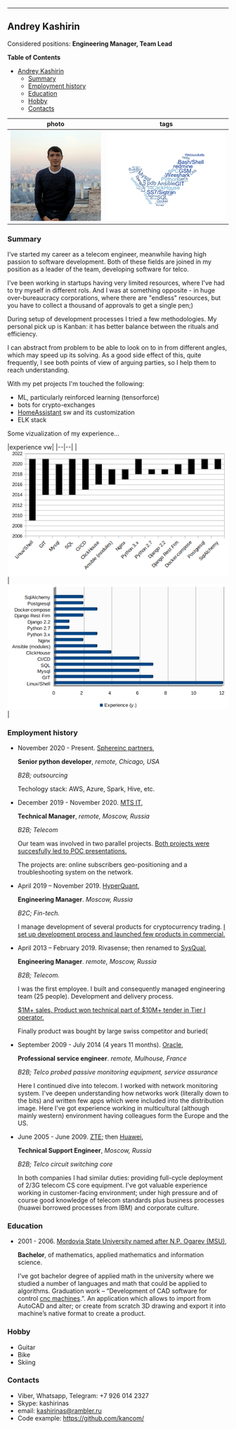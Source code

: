 -----------------------------------------------------------

## Andrey Kashirin

Considered positions: **Engineering Manager, Team Lead**

<!-- markdown-toc start - Don't edit this section. Run M-x markdown-toc-refresh-toc -->
**Table of Contents**

- [Andrey Kashirin](#andrey-kashirin)
    - [Summary](#summary)
    - [Employment history](#employment-history)
    - [Education](#education)
    - [Hobby](#hobby)
    - [Contacts](#contacts)

<!-- markdown-toc end -->

  
|photo|tags|
|--|--|
|![photo](/photo.jpg)|![technologies tags](/tags.png)|

### Summary

I’ve started my career as a telecom engineer, meanwhile having high
passion to software development. Both of these fields are joined in my
position as a leader of the team, developing software for telco.

I’ve been working in startups having very limited resources, where I've 
had to try myself in different rols.
And I was at something opposite - in huge over-bureaucracy corporations, 
where there are "endless" resources, but you have to collect a thousand of
approvals to get a single pen;)

During setup of development processes I tried a few methodologies. 
My personal pick up is Kanban: it has better balance between the rituals and efficiency.

I can abstract from problem to be able to look on to in from different
angles, which may speed up its solving. As a good side effect of this,
quite frequently, I see both points of view of arguing parties, so I
help them to reach understanding.

With my pet projects I'm touched the following:

  * ML, particularly reinforced learning (tensorforce)
  * bots for crypto-exchanges
  * [HomeAssistant](https://www.home-assistant.io/) sw and its customization
  * ELK stack

Some vizualization of my experience...

|experience vw|
|--|--|
|![experience vw1](/experience.png)|![experience vw2](/experience2.png)|


### Employment history

-   November 2020 - Present. [Sphereinc partners](https://www.sphereinc.com), 

    **Senior python developer**, *remote, Chicago, USA*

    *B2B; outsourcing*
    
    Techology stack: AWS, Azure, Spark, Hive, etc.

-   December 2019 - November 2020. [MTS IT](https://mts.ru), 

    **Technical Manager**, *remote, Moscow, Russia*

    *B2B; Telecom*

    Our team was involved in two parallel projects. <ins>Both projects were succesfully led to POC presentations.</ins>

    The projects are: online subscribers geo-positioning and a troubleshooting system on the network.

-   April 2019 – November 2019. [HyperQuant](https://hyperquant.net), 

    **Engineering Manager**. *Moscow, Russia*

    *B2C; Fin-tech.*

    I manage development of several products for cryptocurrency trading. <ins>I set up development process and launched few products in commercial.</ins>

-   April 2013 – February 2019. Rivasense; then renamed to [SysQual](http://sysqual.net/), 

    **Engineering Manager**. *remote, Moscow, Russia*

    *B2B; Telecom.*

    I was the first employee. I built and consequently managed engineering team (25 people). Development and delivery process.

    <ins>$1M+ sales. Product won technical part of $10M+ tender in Tier I operator.</ins>

    Finally product was bought by large swiss competitor and buried(

-   September 2009 - July 2014 (4 years 11 months). [Oracle](https://www.oracle.com/industries/communications/solutions.html),

    **Professional service engineer**. *remote, Mulhouse, France*

    *B2B; Telco probed passive monitoring equipment, service assurance*

    Here I continued dive into telecom. I worked with network monitoring system. I've deepen understanding how networks work (literally down to the bits) and written few apps which were included into the distribution image. 
    Here I've got experience working in multicultural (although mainly western) environment having colleagues form the Europe and the US.

-   June 2005 - June 2009. [ZTE](https://www.zte.com.cn/global/); then [Huawei](https://www.huawei.com/), 

    **Technical Support Engineer**, *Moscow, Russia*

    *B2B; Telco circuit switching core*

    In both companies I had similar duties: providing full-cycle deployment of 2/3G telecom CS core equipment. I've got valuable experience working in customer-facing environment; under high pressure and of course good knowledge of telecom standards plus business processes (huawei borrowed processes from IBM) and corporate culture.

### Education

-   2001 - 2006. [Mordovia State University named after N.P. Ogarev (MSU)](https://www.mrsu.ru/en/), 

    **Bachelor**, of mathematics, applied mathematics and information science.

    I've got bachelor degree of applied math in the university where we studied a number of languages and math that could be applied to algorithms. Graduation work – “Development of CAD software for control [cnc machines](https://en.wikipedia.org/wiki/Numerical_control).”. An application which allows to import from AutoCAD and alter; or create from scratch 3D drawing and export it into machine’s native format to create a product.

### Hobby

-   Guitar
-   Bike
-   Skiing

### Contacts

* Viber, Whatsapp, Telegram: +7 926 014 2327
* Skype: kashirinas
* email: kashirinas@rambler.ru
* Code example: https://github.com/kancom/

